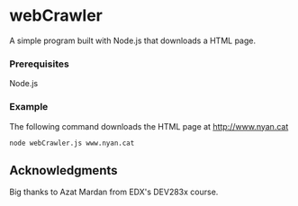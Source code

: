 # webCrawler

A simple program built with Node.js that downloads a HTML page.

### Prerequisites

Node.js

### Example

The following command downloads the HTML page at http://www.nyan.cat
```
node webCrawler.js www.nyan.cat
```

## Acknowledgments

Big thanks to Azat Mardan from EDX's DEV283x course.

